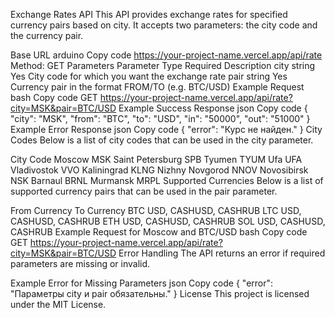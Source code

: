 Exchange Rates API
This API provides exchange rates for specified currency pairs based on city. It accepts two parameters: the city code and the currency pair.

Base URL
arduino
Copy code
https://your-project-name.vercel.app/api/rate
Method: GET
Parameters
Parameter	Type	Required	Description
city	string	Yes	City code for which you want the exchange rate
pair	string	Yes	Currency pair in the format FROM/TO (e.g. BTC/USD)
Example Request
bash
Copy code
GET https://your-project-name.vercel.app/api/rate?city=MSK&pair=BTC/USD
Example Success Response
json
Copy code
{
  "city": "MSK",
  "from": "BTC",
  "to": "USD",
  "in": "50000",
  "out": "51000"
}
Example Error Response
json
Copy code
{
  "error": "Курс не найден."
}
City Codes
Below is a list of city codes that can be used in the city parameter.

City	Code
Moscow	MSK
Saint Petersburg	SPB
Tyumen	TYUM
Ufa	UFA
Vladivostok	VVO
Kaliningrad	KLNG
Nizhny Novgorod	NNOV
Novosibirsk	NSK
Barnaul	BRNL
Murmansk	MRPL
Supported Currencies
Below is a list of supported currency pairs that can be used in the pair parameter.

From Currency	To Currency
BTC	USD, CASHUSD, CASHRUB
LTC	USD, CASHUSD, CASHRUB
ETH	USD, CASHUSD, CASHRUB
SOL	USD, CASHUSD, CASHRUB
Example Request for Moscow and BTC/USD
bash
Copy code
GET https://your-project-name.vercel.app/api/rate?city=MSK&pair=BTC/USD
Error Handling
The API returns an error if required parameters are missing or invalid.

Example Error for Missing Parameters
json
Copy code
{
  "error": "Параметры city и pair обязательны."
}
License
This project is licensed under the MIT License.
